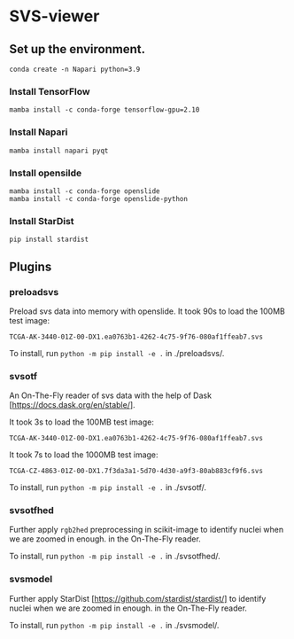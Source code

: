 # SVS-viewer

## Set up the environment.
`conda create -n Napari python=3.9`
### Install TensorFlow
`mamba install -c conda-forge tensorflow-gpu=2.10`
### Install Napari
`mamba install napari pyqt`
### Install opensilde
```
mamba install -c conda-forge openslide
mamba install -c conda-forge openslide-python
```
### Install StarDist
`pip install stardist`

## Plugins
### preloadsvs
Preload svs data into memory with openslide.
It took 90s to load the 100MB test image:

`TCGA-AK-3440-01Z-00-DX1.ea0763b1-4262-4c75-9f76-080af1ffeab7.svs`

To install, run `python -m pip install -e .` in ./preloadsvs/.

### svsotf
An On-The-Fly reader of svs data with the help of Dask [https://docs.dask.org/en/stable/].

It took 3s to load the 100MB test image:

`TCGA-AK-3440-01Z-00-DX1.ea0763b1-4262-4c75-9f76-080af1ffeab7.svs`

It took 7s to load the 1000MB test image:

`TCGA-CZ-4863-01Z-00-DX1.7f3da3a1-5d70-4d30-a9f3-80ab883cf9f6.svs`

To install, run `python -m pip install -e .` in ./svsotf/.

### svsotfhed
Further apply `rgb2hed` preprocessing in scikit-image to identify nuclei when we are zoomed in enough. in the On-The-Fly reader.

To install, run `python -m pip install -e .` in ./svsotfhed/.

### svsmodel
Further apply StarDist [https://github.com/stardist/stardist/] to identify nuclei when we are zoomed in enough. in the On-The-Fly reader.

To install, run `python -m pip install -e .` in ./svsmodel/.
